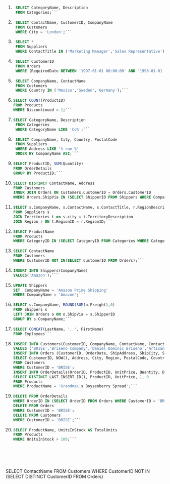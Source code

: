 
1. ```SQL 
    SELECT CategoryName, Description 
    FROM Categories;```
2. ```SQL
    SELECT ContactName, CustomerID, CompanyName
    FROM Customers
    WHERE City = 'London';``` 
3. ```SQL
    SELECT *
    FROM Suppliers
    WHERE ContactTitle IN ('Marketing Manager','Sales Representative') AND Fax IS NOT NULL; ```
4. ```SQL
    SELECT CustomerID
    FROM Orders
    WHERE (RequiredDate BETWEEN '1997-01-01 00:00:00' AND '1998-01-01 23:59:59') AND Freight<100;```
5. ```SQL
    SELECT CompanyName, ContactName
    FROM Customers
    WHERE Country IN ('Mexico','Sweden','Germany');```
6. ```SQL
   SELECT COUNT(ProductID)
   FROM Products
   WHERE Discontinued = 1;```
7. ```SQL
   SELECT CategoryName, Description
    FROM Categories
    WHERE CategoryName LIKE 'Co%';```
8. ```SQL
    SELECT CompanyName, City, Country, PostalCode
    FROM Suppliers
    WHERE Address LIKE '% rue %'
    ORDER BY CompanyName ASC;```
9.  ```SQL
    SELECT ProductID, SUM(Quantity)
    FROM OrderDetails
    GROUP BY ProductID;```
10. ```SQL
    SELECT DISTINCT ContactName, Address
    FROM Customers
    INNER JOIN Orders ON Customers.CustomerID = Orders.CustomerID
    WHERE Orders.ShipVia IN (SELECT ShipperID FROM Shippers WHERE CompanyName = 'Speedy Express');```
11. ```SQL
    SELECT s.CompanyName, s.ContactName, s.ContactTitle, r.RegionDescription
    FROM Suppliers s
    JOIN Territories t on s.city = t.TerritoryDescription
    JOIN Region r ON t.RegionID = r.RegionID;```
12. ```SQL
    SElECT ProductName
    FROM Products
    WHERE CategoryID IN (SELECT CategoryID FROM Categories WHERE CategoryName = 'Condiments');```
13. ```SQL
    SELECT ContactName
    FROM Customers
    WHERE CustomerID NOT IN(SELECT CustomerID FROM Orders);```
14. ```SQL
    INSERT INTO Shippers(CompanyName) 
    VALUES('Amazon');```
15. ```SQL
    UPDATE Shippers
    SET  CompanyName = 'Amazon Prime Shipping'
    WHERE CompanyName = 'Amazon';```
16. ```SQL
    SELECT s.CompanyName, ROUND(SUM(o.Freight),0)
    FROM Shippers s
    LEFT JOIN Orders o ON o.ShipVia = s.ShipperID
    GROUP BY s.CompanyName;```
17. ```SQL
    SELECT CONCAT(LastName, ', ', FirstName)
    FROM Employees```
18. ```SQL
    INSERT INTO Customers(CustomerID, CompanyName, ContactName, ContactTitle, Address, City, Region, PostalCode, Country, Phone, Fax),
    VALUES ('BRISE','Briseno Company','Daniel Dominic Briseno','Artisan Aglet Craftsman','10 Downing Street','New York','Middle Earth','92615','Gondor','867-5309','867-5309');
    INSERT INTO Orders (CustomerID, OrderDate, ShipAddress, ShipCity, ShipRegion, ShipPostalCode, ShipCountry)
    SELECT CustomerID, NOW(), Address, City, Region, PostalCode, Country
    FROM Customers
    WHERE CustomerID = 'BRISE';
    INSERT INTO OrderDetails(OrderID, ProductID, UnitPrice, Quantity, Discount)
    SELECT DISTINCT LAST_INSERT_ID(), ProductID, UnitPrice, 1, 0
    FROM Products
    WHERE ProductName = 'Grandma\'s Boysenberry Spread';```
19. ```SQL
    DELETE FROM OrderDetails
    WHERE OrderID IN (SELECT OrderID FROM Orders WHERE CustomerID = 'BRISE');
    DELETE FROM Orders
    WHERE CustomerID = 'BRISE';
    DELETE FROM Customers
    WHERE CustomerID = 'BRISE';```
20. ```SQL
    SELECT ProductName, UnitsInStock AS TotalUnits
    FROM Products
    WHERE UnitsInStock > 100;```







SELECT ContactName FROM Customers WHERE CustomerID NOT IN (SELECT DISTINCT CustomerID FROM Orders)